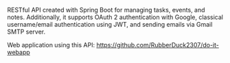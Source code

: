 RESTful API created with Spring Boot for managing tasks, events, and notes. Additionally, it supports OAuth 2 authentication with Google, classical username/email authentication using JWT, and sending emails via Gmail SMTP server.

Web application using this API: https://github.com/RubberDuck2307/do-it-webapp
